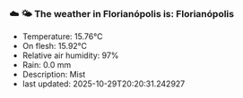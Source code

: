 ### ☁️ 🌤️  The weather in Florianópolis is: Florianópolis

- Temperature: 15.76°C
- On flesh: 15.92°C
- Relative air humidity: 97%
- Rain: 0.0 mm
- Description: Mist
- last updated: 2025-10-29T20:20:31.242927
